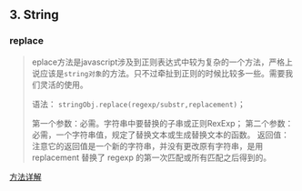 ## 3. String

### replace

> eplace方法是javascript涉及到正则表达式中较为复杂的一个方法，严格上说应该是`string对象`的方法。只不过牵扯到正则的时候比较多一些。需要我们灵活的使用。
>
> 语法： `stringObj.replace(regexp/substr,replacement)`；
>
> 第一个参数：必需。字符串中要替换的子串或正则RexExp；
> 第二个参数：必需，一个字符串值，规定了替换文本或生成替换文本的函数。 
> 返回值：注意它的返回值是一个新的字符串，并没有更改原有字符串，是用 replacement 替换了 regexp 的第一次匹配或所有匹配之后得到的。 

[方法详解](https://segmentfault.com/a/1190000008787668)

